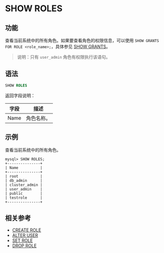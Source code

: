 # SHOW ROLES

## 功能

查看当前系统中的所有角色。如果要查看角色的权限信息，可以使用 `SHOW GRANTS FOR ROLE <role_name>;`，具体参见 [SHOW GRANTS](..)。

> 说明：只有 `user_admin` 角色有权限执行该语句。

## 语法

```SQL
SHOW ROLES
```

返回字段说明：

| **字段** | **描述**   |
| -------- | ---------- |
| Name     | 角色名称。 |

## 示例

查看当前系统中的所有角色。

```Plain
mysql> SHOW ROLES;
+---------------+
| Name          |
+---------------+
| root          |
| db_admin      |
| cluster_admin |
| user_admin    |
| public        |
| testrole      |
+---------------+
```

## 相关参考

- [CREATE ROLE](CREATE%20ROLE.md)
- [ALTER USER](ALTER%20USER.md)
- [SET ROLE](SET%20ROLE.md)
- [DROP ROLE](DROP%20ROLE.md)
